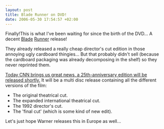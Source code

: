 ```yaml
--- 
layout: post
title: Blade Runner on DVD!
date: 2006-05-30 17:54:57 +02:00
---
```

Finally!This is what I've been waiting for since the birth of the DVD... A decent [Blade](http://www.imdb.com/title/tt0083658/ "Blade Runner IMDb") [Runner](http://en.wikipedia.org/wiki/Blade_Runner "Blade Runner Wikipedia") release!

They already released a really cheap director's cut edition in those annoying ugly cardboard thingies... But that probably didn't sell (because the cardboard packaging was already decomposing in the shelf) so they never reprinted them.

[Today CNN brings us great news, a 25th-anniversary edition will be released shortly.](http://www.cnn.com/2006/SHOWBIZ/Movies/05/30/film.bladerunner.reut/index.html "'Blade Runner' to get 'final cut' re-release") It will be a multi disc release containing all the different versions of the film:

- The original theatrical cut.
- The expanded international theatrical cut.
- The 1992 director's cut.
- The 'final cut' (which is some kind of new edit).

Let's just hope Warner releases this in Europe as well...

